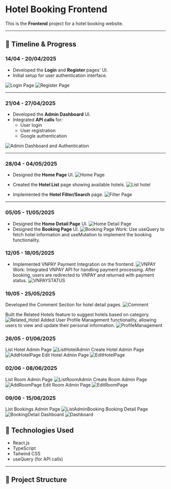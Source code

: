 # Hotel Booking Frontend

This is the **Frontend** project for a hotel booking website.

---

## 📅 Timeline & Progress

### 14/04 - 20/04/2025

- Developed the **Login** and **Register** pages' UI.
- Initial setup for user authentication interface.

![Login Page](./src/images/loginpage.jpg)
![Register Page](./src/images/registerpage.jpg)

---

### 21/04 - 27/04/2025

- Developed the **Admin Dashboard** UI.
- Integrated **API calls** for:
  - User login
  - User registration
  - Google authentication

![Admin Dashboard and Authentication](./src/images/adminDashboard.jpg)

---

### 28/04 - 04/05/2025

- Designed the **Home Page** UI.
  ![Home Page](./src/images/homepage.jpg)

- Created the **Hotel List** page showing available hotels.
  ![List hotel](./src/images/listhotel.jpg)
- Implemented the **Hotel Filter/Search** page.
  ![Filter Page](./src/images/filterhotel.jpg)

---

### 05/05 - 11/05/2025

- Designed the **Home Detail Page** UI.
  ![Home Detail Page](./src/images/hoteldetail.jpg)
- Designed the **Booking Page** UI.
  ![Booking Page](./src/images/bookingform.jpg)
  Work:
  Use useQuery to fetch hotel information and useMutation to implement the booking functionality.

### 12/05 - 18/05/2025

- Implemented VNPAY Payment Integration on the frontend.
  ![VNPAY](./src/images/VNPAY.jpg)
  Work:
  Integrated VNPAY API for handling payment processing. After booking, users are redirected to VNPAY and returned with payment status.
  ![VNPAYSTATUS](./src/images/VNPAYSTATUS.jpg.jpg)

### 19/05 - 25/05/2025

Developed the Comment Section for hotel detail pages.
![Comment](./src/images/comment.jpg)

Built the Related Hotels feature to suggest hotels based on category.
![Related_Hotel](./src/images/related_hoetl.jpg)
Added User Profile Management functionality, allowing users to view and update their personal information.
![ProfileManagement](./src/images/ProfileManagement.jpg)

### 26/05 - 01/06/2025

List Hotel Admin Page
![ListHotelAdmin](./src/images/LIstHotelAdmin.jpg)
Create Hotel Admin Page
![AddHotelPage](./src/images/AddHotelAdmin.jpg)
Edit Hotel Admin Page
![EditHotelPage](./src/images/EditHotelAdmin.jpg)

### 02/06 - 08/06/2025

List Room Admin Page
![ListRoomAdmin](./src/images/listRoomAdmin.jpg)
Create Room Admin Page
![AddRoomPage](./src/images/AddRoomAdmin.jpg)
Edit Room Admin Page
![EditRoomPage](./src/images/EditRoomAdmin.jpg)

### 09/06 - 15/06/2025

List Bookings Admin Page
![ListAdminBooking](./src/images/adminlistbooking.jpg)
Booking Detail Page
![BookingDetail](./src/images/adminbookingdetail.jpg)
Dashboard
![Dashboard](./src/images/admindashboardrev.jpg)

## 🚀 Technologies Used

- React.js
- TypeScript
- Tailwind CSS
- useQuery (for API calls)

---

## 📂 Project Structure
